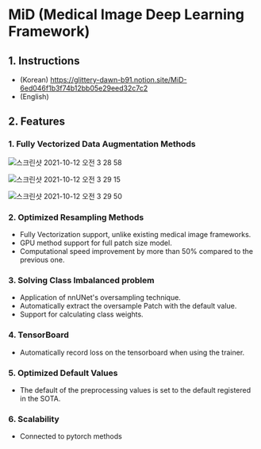 # MiD (Medical Image Deep Learning Framework)


## 1. Instructions

- (Korean)
https://glittery-dawn-b91.notion.site/MiD-6ed046f1b3f74b12bb05e29eed32c7c2
- (English)


## 2. Features

### 1. Fully Vectorized Data Augmentation Methods
![스크린샷 2021-10-12 오전 3 28 58](https://user-images.githubusercontent.com/68293683/136837339-4d2836f1-9ad1-4187-b5b9-8a0e6b7e3c81.png)

![스크린샷 2021-10-12 오전 3 29 15](https://user-images.githubusercontent.com/68293683/136837365-2c2534e8-e668-42c5-a5af-89decb96a970.png)

![스크린샷 2021-10-12 오전 3 29 50](https://user-images.githubusercontent.com/68293683/136837440-15a8d492-75c7-4db8-a149-e37d714d460d.png)


### 2. Optimized Resampling Methods
- Fully Vectorization support, unlike existing medical image frameworks.
- GPU method support for full patch size model.
- Computational speed improvement by more than 50% compared to the previous one.


### 3. Solving Class Imbalanced problem
- Application of nnUNet's oversampling technique.
- Automatically extract the oversample Patch with the default value.
- Support for calculating class weights.


### 4. TensorBoard
- Automatically record loss on the tensorboard when using the trainer.

### 5. Optimized Default Values
- The default of the preprocessing values is set to the default registered in the SOTA.

### 6. Scalability
- Connected to pytorch methods
